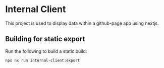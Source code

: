 # Internal Client

This project is used to display data within a github-page app using nextjs.

## Building for static export

Run the following to build a static build:

```
npx nx run internal-client:export
```
